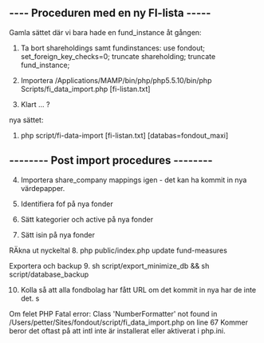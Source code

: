 ---- Proceduren med en ny FI-lista -----
----------------------------------------

Gamla sättet där vi bara hade en fund_instance åt gången:
1. Ta bort shareholdings samt fundinstances:
use fondout; set_foreign_key_checks=0; truncate shareholding; truncate fund_instance;

2. Importera
/Applications/MAMP/bin/php/php5.5.10/bin/php Scripts/fi_data_import.php [fi-listan.txt]

3. Klart ... ?

nya sättet:

1. php script/fi-data-import [fi-listan.txt] [databas=fondout_maxi]


-------- Post import procedures --------
---------------------------------------

4. Importera share_company mappings igen - det kan ha kommit in nya värdepapper.

5. Identifiera fof på nya fonder

6. Sätt kategorier och active på nya fonder

7. Sätt isin på nya fonder

RÄkna ut nyckeltal
8. php public/index.php update fund-measures

Exportera och backup
9. sh script/export_minimize_db && sh script/database_backup

10. Kolla så att alla fondbolag har fått URL om det kommit in nya har de inte det. s


Om felet
PHP Fatal error:  Class 'NumberFormatter' not found in /Users/petter/Sites/fondout/script/fi_data_import.php on line 67
Kommer beror det oftast på att intl inte är installerat eller aktiverat i php.ini.
